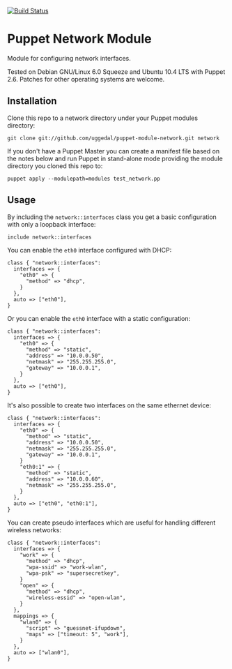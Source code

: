 [![Build Status](https://secure.travis-ci.org/attachmentgenie/puppet-module-network.png)](http://travis-ci.org/attachmentgenie/puppet-module-network)

Puppet Network Module
=====================

Module for configuring network interfaces.

Tested on Debian GNU/Linux 6.0 Squeeze and Ubuntu 10.4 LTS with
Puppet 2.6. Patches for other operating systems are welcome.


Installation
------------

Clone this repo to a network directory under your Puppet modules directory:

    git clone git://github.com/uggedal/puppet-module-network.git network

If you don't have a Puppet Master you can create a manifest file
based on the notes below and run Puppet in stand-alone mode
providing the module directory you cloned this repo to:

    puppet apply --modulepath=modules test_network.pp


Usage
-----

By including the `network::interfaces` class you get a basic configuration
with only a loopback interface:

    include network::interfaces

You can enable the `eth0` interface configured with DHCP:

    class { "network::interfaces":
      interfaces => {
        "eth0" => {
          "method" => "dhcp",
        }
      },
      auto => ["eth0"],
    }

Or you can enable the `eth0` interface with a static configuration:

    class { "network::interfaces":
      interfaces => {
        "eth0" => {
          "method" => "static",
          "address" => "10.0.0.50",
          "netmask" => "255.255.255.0",
          "gateway" => "10.0.0.1",
        }
      },
      auto => ["eth0"],
    }

It's also possible to create two interfaces on the same ethernet device:

    class { "network::interfaces":
      interfaces => {
        "eth0" => {
          "method" => "static",
          "address" => "10.0.0.50",
          "netmask" => "255.255.255.0",
          "gateway" => "10.0.0.1",
        }
        "eth0:1" => {
          "method" => "static",
          "address" => "10.0.0.60",
          "netmask" => "255.255.255.0",
        }
      },
      auto => ["eth0", "eth0:1"],
    }

You can create pseudo interfaces which are useful for handling different
wireless networks:


    class { "network::interfaces":
      interfaces => {
        "work" => {
          "method" => "dhcp",
          "wpa-ssid" => "work-wlan",
          "wpa-psk" => "supersecretkey",
        }
        "open" => {
          "method" => "dhcp",
          "wireless-essid" => "open-wlan",
        }
      },
      mappings => {
        "wlan0" => {
          "script" => "guessnet-ifupdown",
          "maps" => ["timeout: 5", "work"],
        }
      },
      auto => ["wlan0"],
    }
